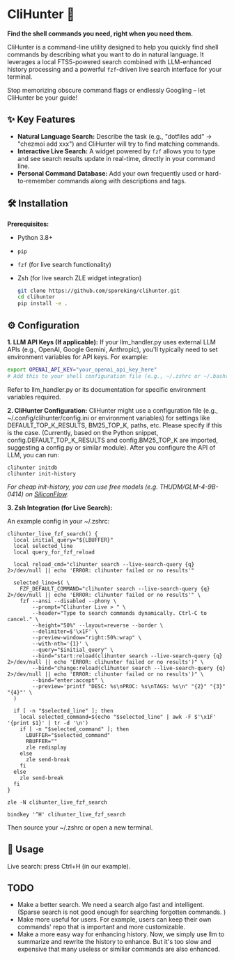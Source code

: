 # CliHunter 🏹

**Find the shell commands you need, right when you need them.**

CliHunter is a command-line utility designed to help you quickly find shell commands by describing what you want to do in natural language. It leverages a local FTS5-powered search combined with LLM-enhanced history processing and a powerful `fzf`-driven live search interface for your terminal.

Stop memorizing obscure command flags or endlessly Googling – let CliHunter be your guide!

## ✨ Key Features

* **Natural Language Search:** Describe the task (e.g., "dotfiles add" -> "chezmoi add xxx") and CliHunter will try to find matching commands.
* **Interactive Live Search:** A widget powered by `fzf` allows you to type and see search results update in real-time, directly in your command line. 
* **Personal Command Database:** Add your own frequently used or hard-to-remember commands along with descriptions and tags.

## 🛠️ Installation

**Prerequisites:**
* Python 3.8+
* `pip`
* `fzf` (for live search functionality)
* Zsh (for live search ZLE widget integration)

   ```bash
   git clone https://github.com/sporeking/clihunter.git
   cd clihunter
   pip install -e .
   ```


## ⚙️ Configuration
**1. LLM API Keys (If applicable):**
If your llm_handler.py uses external LLM APIs (e.g., OpenAI, Google Gemini, Anthropic), you'll typically need to set environment variables for API keys. For example:

```Bash
export OPENAI_API_KEY="your_openai_api_key_here"
# Add this to your shell configuration file (e.g., ~/.zshrc or ~/.bashrc)
```
Refer to llm_handler.py or its documentation for specific environment variables required.

**2. CliHunter Configuration:**
CliHunter might use a configuration file (e.g., ~/.config/clihunter/config.ini or environment variables) for settings like DEFAULT_TOP_K_RESULTS, BM25_TOP_K, paths, etc. Please specify if this is the case.
(Currently, based on the Python snippet, config.DEFAULT_TOP_K_RESULTS and config.BM25_TOP_K are imported, suggesting a config.py or similar module).
After you configure the API of LLM, you can run:  
```
clihunter initdb
clihunter init-history
```
*For cheap init-history, you can use free models (e.g. THUDM/GLM-4-9B-0414) on [SiliconFlow](https://cloud.siliconflow.cn/).*


**3. Zsh Integration (for Live Search):**

An example config in your ~/.zshrc:
```
clihunter_live_fzf_search() {
  local initial_query="${LBUFFER}" 
  local selected_line
  local query_for_fzf_reload
  
  local reload_cmd="clihunter search --live-search-query {q} 2>/dev/null || echo 'ERROR: clihunter failed or no results'"

  selected_line=$( \
    FZF_DEFAULT_COMMAND="clihunter search --live-search-query {q} 2>/dev/null || echo 'ERROR: clihunter failed or no results'" \
    fzf --ansi --disabled --phony \
        --prompt="Clihunter Live > " \
        --header="Type to search commands dynamically. Ctrl-C to cancel." \
        --height="50%" --layout=reverse --border \
        --delimiter=$'\x1F' \
        --preview-window="right:50%:wrap" \
        --with-nth='{1}' \
        --query="$initial_query" \
        --bind="start:reload(clihunter search --live-search-query {q} 2>/dev/null || echo 'ERROR: clihunter failed or no results')" \
        --bind="change:reload(clihunter search --live-search-query {q} 2>/dev/null || echo 'ERROR: clihunter failed or no results')" \
        --bind="enter:accept" \
        --preview='printf "DESC: %s\nPROC: %s\nTAGS: %s\n" "{2}" "{3}" "{4}"' \
  )

  if [ -n "$selected_line" ]; then
    local selected_command=$(echo "$selected_line" | awk -F $'\x1F' '{print $1}' | tr -d '\n')
    if [ -n "$selected_command" ]; then
      LBUFFER="$selected_command" 
      RBUFFER=""          
      zle redisplay
    else
      zle send-break 
    fi
  else
    zle send-break 
  fi
}

zle -N clihunter_live_fzf_search

bindkey '^H' clihunter_live_fzf_search
```
Then source your ~/.zshrc or open a new terminal.

## 🚀 Usage

Live search: press Ctrl+H (in our example).

## TODO

- Make a better search. We need a search algo fast and intelligent. (Sparse search is not good enough for searching forgotten commands. )
- Make more useful for users. For example, users can keep their own commands' repo that is important and more customizable.
- Make a more easy way for enhancing history. Now, we simply use llm to summarize and rewrite the history to enhance. But it's too slow and expensive that many useless or similiar commands are also enhanced.
